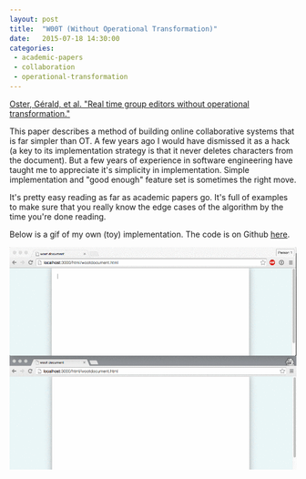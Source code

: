 ```yaml
---
layout: post
title:  "W00T (Without Operational Transformation)"
date:   2015-07-18 14:30:00
categories:
 - academic-papers
 - collaboration
 - operational-transformation
---
```


[Oster, Gérald, et al. "Real time group editors without operational transformation."](https://hal.inria.fr/inria-00071240/)

This paper describes a method of building online collaborative systems that is far simpler than OT. A few years ago I
 would have dismissed it as a hack (a key to its implementation strategy is that it never deletes characters from
 the document). But a few years of experience in software engineering have taught me to appreciate it's simplicity in
  implementation. Simple implementation and "good enough" feature set is sometimes the right move.

 It's pretty easy reading as far as academic papers go. It's full of examples to make sure that you really know
 the edge cases of the algorithm by the time you're done reading.

Below is a gif of my own (toy) implementation. The code is on Github [here](https://github.com/ryankaplan/woot-collaborative-editor).

<img src="/images/wootdemo.gif" />


